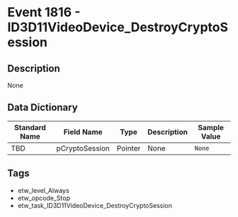 # Event 1816 - ID3D11VideoDevice_DestroyCryptoSession

## Description
None

## Data Dictionary
|Standard Name|Field Name|Type|Description|Sample Value|
|---|---|---|---|---|
|TBD|pCryptoSession|Pointer|None|`None`|

## Tags
* etw_level_Always
* etw_opcode_Stop
* etw_task_ID3D11VideoDevice_DestroyCryptoSession